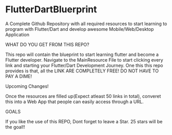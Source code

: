 # FlutterDartBluerprint
A Complete Github Repository with all required resources to start learning to program with Flutter/Dart and develop awesome Mobile/Web/Desktop Application

WHAT DO YOU GET FROM THIS REPO?


This repo will contain the blueprint to start learning flutter and become a Flutter developer.
Navigate to the MainResource File to start clicking every link and starting your Flutter/Dart Development Journey.
One this this repo provides is that, all the LINK ARE COMPLETELY FREE! DO NOT HAVE TO PAY A DIME!

Upcoming Changes!

Once the resources are filled up(Expect atleast 50 links in total), converet this into a Web App that people can easily access through a URL.


GOALS

If you like the use of this REPO, Dont forget to leave a Star. 25 stars will be the goal!!
